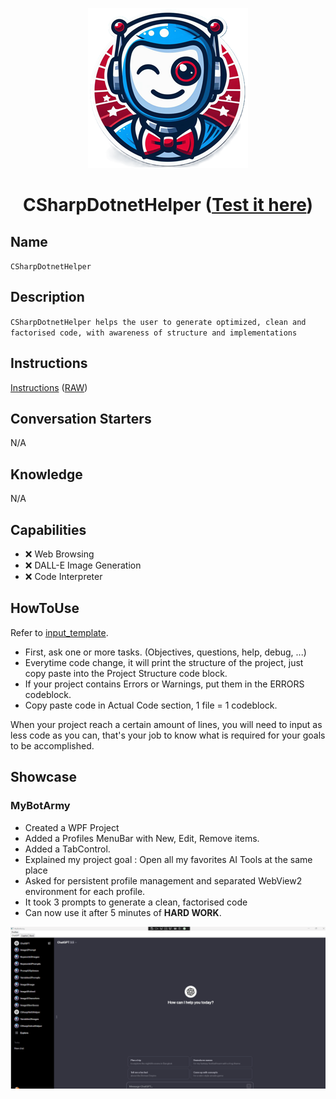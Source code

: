 <div align="center">

![Logo](../../../media/mygpts_logo256.png)

# CSharpDotnetHelper ([Test it here](https://chat.openai.com/g/g-dnsubcd19-csharpdotnethelper))

</div>

## Name

`CSharpDotnetHelper`

## Description

`CSharpDotnetHelper helps the user to generate optimized, clean and factorised code, with awareness of structure and implementations`

## Instructions

[Instructions](https://github.com/innovatodev/MyGPTs/blob/main/GPTs/Code/CSharpDotnetHelper/Instructions.md)
([RAW](https://github.com/innovatodev/MyGPTs/raw/main/GPTs/Code/CSharpDotnetHelper/Instructions.md))

## Conversation Starters

N/A

## Knowledge

N/A

## Capabilities

- ❌ Web Browsing
- ❌ DALL-E Image Generation
- ❌ Code Interpreter

## HowToUse

Refer to [input_template](https://github.com/innovatodev/MyGPTs/raw/main/GPTs/Code/CSharpDotnetHelper/input_template.txt).

- First, ask one or more tasks. (Objectives, questions, help, debug, ...)
- Everytime code change, it will print the structure of the project, just copy paste into the Project Structure code block.
- If your project contains Errors or Warnings, put them in the ERRORS codeblock.
- Copy paste code in Actual Code section, 1 file = 1 codeblock.

When your project reach a certain amount of lines, you will need to input as less code as you can, that's your job to know what is required for your goals to be accomplished.

## Showcase

### MyBotArmy

- Created a WPF Project
- Added a Profiles MenuBar with New, Edit, Remove items.
- Added a TabControl.
- Explained my project goal : Open all my favorites AI Tools at the same place
- Asked for persistent profile management and separated WebView2 environment for each profile.
- It took 3 prompts to generate a clean, factorised code
- Can now use it after 5 minutes of **HARD WORK**.

<div align="center">

![Logo](./media/CSharpDotnetHelper_Showcase1.gif)

</div>
